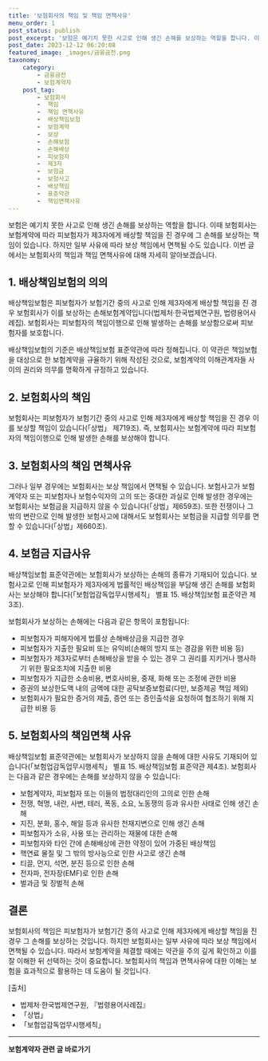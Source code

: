 ```yaml
---
title: '보험회사의 책임 및 책임 면책사유'
menu_order: 1
post_status: publish
post_excerpt: '보험은 예기치 못한 사고로 인해 생긴 손해를 보상하는 역할을 합니다. 이때 보험회사는 보험계약에 따라 피보험자가 제3자에게 배상할 책임을 진 경우에 그 손해를 보상하는 책임이 있습니다. 하지만 일부 사유에 따라 보상 책임에서 면책될 수도 있습니다. 이번 글에서는 보험회사의 책임과 책임 면책사유에 대해 자세히 알아보겠습니다.'
post_date: 2023-12-12 06:20:08
featured_image: _images/금융금전.png
taxonomy:
    category:
        - 금융금전
        - 보험계약자
    post_tag:
        - 보험회사
        -  책임
        -  책임 면책사유
        -  배상책임보험
        -  보험계약
        -  보상
        -  손해보험
        -  손해배상
        -  피보험자
        -  제3자
        -  보험금
        -  보험사고
        -  배상책임
        -  표준약관
        -  책임면책사유
---
```



보험은 예기치 못한 사고로 인해 생긴 손해를 보상하는 역할을 합니다. 이때 보험회사는 보험계약에 따라 피보험자가 제3자에게 배상할 책임을 진 경우에 그 손해를 보상하는 책임이 있습니다. 하지만 일부 사유에 따라 보상 책임에서 면책될 수도 있습니다. 이번 글에서는 보험회사의 책임과 책임 면책사유에 대해 자세히 알아보겠습니다.

## 1. 배상책임보험의 의의

배상책임보험은 피보험자가 보험기간 중의 사고로 인해 제3자에게 배상할 책임을 진 경우 보험회사가 이를 보상하는 손해보험계약입니다(법제처·한국법제연구원, 법령용어사례집). 보험회사는 피보험자의 책임이행으로 인해 발생하는 손해를 보상함으로써 피보험자를 보호합니다.

배상책임보험의 기준은 배상책임보험 표준약관에 따라 정해집니다. 이 약관은 책임보험을 대상으로 한 보험계약을 규율하기 위해 작성된 것으로, 보험계약의 이해관계자들 사이의 권리와 의무를 명확하게 규정하고 있습니다.

## 2. 보험회사의 책임

보험회사는 피보험자가 보험기간 중의 사고로 인해 제3자에게 배상할 책임을 진 경우 이를 보상할 책임이 있습니다(「상법」 제719조). 즉, 보험회사는 보험계약에 따라 피보험자의 책임이행으로 인해 발생한 손해를 보상해야 합니다.

## 3. 보험회사의 책임 면책사유

그러나 일부 경우에는 보험회사는 보상 책임에서 면책될 수 있습니다. 보험사고가 보험계약자 또는 피보험자나 보험수익자의 고의 또는 중대한 과실로 인해 발생한 경우에는 보험회사는 보험금을 지급하지 않을 수 있습니다(「상법」제659조). 또한 전쟁이나 그 밖의 변란으로 인해 발생한 보험사고에 대해서도 보험회사는 보험금을 지급할 의무를 면할 수 있습니다(「상법」제660조).

## 4. 보험금 지급사유

배상책임보험 표준약관에는 보험회사가 보상하는 손해의 종류가 기재되어 있습니다. 보험사고로 인해 피보험자가 제3자에게 법률적인 배상책임을 부담해 생긴 손해를 보험회사는 보상해야 합니다(「보험업감독업무시행세칙」 별표 15. 배상책임보험 표준약관 제3조).

보험회사가 보상하는 손해에는 다음과 같은 항목이 포함됩니다:
- 피보험자가 피해자에게 법률상 손해배상금을 지급한 경우
- 피보험자가 지출한 필요비 또는 유익비(손해의 방지 또는 경감을 위한 비용 등)
- 피보험자가 제3자로부터 손해배상을 받을 수 있는 경우 그 권리를 지키거나 행사하기 위한 필요조치에 지출한 비용
- 피보험자가 지급한 소송비용, 변호사비용, 중재, 화해 또는 조정에 관한 비용
- 증권의 보상한도액 내의 금액에 대한 공탁보증보험료(다만, 보증제공 책임 제외)
- 보험회사가 필요한 증거의 제출, 증언 또는 증인출석을 요청하여 협조하기 위해 지급한 비용 등

## 5. 보험회사의 책임면책 사유

배상책임보험 표준약관에는 보험회사가 보상하지 않을 손해에 대한 사유도 기재되어 있습니다(「보험업감독업무시행세칙」 별표 15. 배상책임보험 표준약관 제4조). 보험회사는 다음과 같은 경우에는 손해를 보상하지 않을 수 있습니다:
- 보험계약자, 피보험자 또는 이들의 법정대리인의 고의로 인한 손해
- 전쟁, 혁명, 내란, 사변, 테러, 폭동, 소요, 노동쟁의 등과 유사한 사태로 인해 생긴 손해
- 지진, 분화, 홍수, 해일 등과 유사한 천재지변으로 인해 생긴 손해
- 피보험자가 소유, 사용 또는 관리하는 재물에 대한 손해
- 피보험자와 타인 간에 손해배상에 관한 약정이 있어 가중된 배상책임
- 핵연료 물질 및 그 밖의 방사능으로 인한 사고로 생긴 손해
- 티끌, 먼지, 석면, 분진 등으로 인한 손해
- 전자파, 전자장(EMF)로 인한 손해
- 벌과금 및 징벌적 손해

## 결론

보험회사의 책임은 피보험자가 보험기간 중의 사고로 인해 제3자에게 배상할 책임을 진 경우 그 손해를 보상하는 것입니다. 하지만 보험회사는 일부 사유에 따라 보상 책임에서 면책될 수 있습니다. 따라서 보험계약을 체결할 때에는 약관을 주의 깊게 확인하고 이를 잘 이해한 뒤 선택하는 것이 중요합니다. 보험회사의 책임과 면책사유에 대한 이해는 보험을 효과적으로 활용하는 데 도움이 될 것입니다.

[출처]
- 법제처·한국법제연구원, 『법령용어사례집』
- 「상법」
- 「보험업감독업무시행세칙」


<!-- wp:separator -->
<hr class="wp-block-separator has-alpha-channel-opacity"/>
<!-- /wp:separator -->

<!-- wp:group {"backgroundColor":"base","layout":{"type":"constrained"}} -->
<div class="wp-block-group has-base-background-color has-background"><!-- wp:paragraph {"align":"center","fontSize":"medium"} -->
<p class="has-text-align-center has-large-font-size"><strong>보험계약자 관련 글 바로가기</strong></p>
<!-- /wp:paragraph -->


<!-- wp:latest-posts
{"categories":[{"id":13963,"count":19,"description":"","link":"https://uknowlaw.com/category/%eb%b3%b4%ed%97%98%ea%b3%84%ec%95%bd%ec%9e%90/","name":"보험계약자","slug":"보험계약자","taxonomy":"category","parent":0,"meta":[],"_links":{"self":[{"href":"https://uknowlaw.com/wp-json/wp/v2/categories/13963"}],"collection":[{"href":"https://uknowlaw.com/wp-json/wp/v2/categories"}],"about":[{"href":"https://uknowlaw.com/wp-json/wp/v2/taxonomies/category"}],"wp:post_type":[{"href":"https://uknowlaw.com/wp-json/wp/v2/posts?categories=13963"}],"curies":[{"name":"wp","href":"https://api.w.org/{rel}","templated":true}]}}],"postsToShow":100,"excerptLength":28,"postLayout":"grid","columns":2,"featuredImageAlign":"left","featuredImageSizeSlug":"large","fontSize":"small"} /--></div>
<!-- /wp:group -->